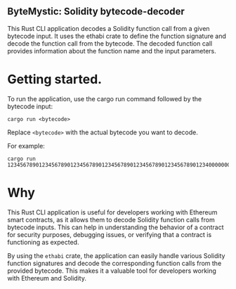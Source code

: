 ## ByteMystic: Solidity bytecode-decoder

This Rust CLI application decodes a Solidity function call from a given bytecode input. It uses the ethabi crate to define the function signature and decode the function call from the bytecode. The decoded function call provides information about the function name and the input parameters.


# Getting started.

To run the application, use the cargo run command followed by the bytecode input:

`cargo run <bytecode>`


Replace `<bytecode>` with the actual bytecode you want to decode.

For example:
```
cargo run 1234567890123456789012345678901234567890123456789012345678901234000000000000000000000000000000000000000000000000000000000000000001

```



# Why 
This Rust CLI application is useful for developers working with Ethereum smart contracts, as it allows them to decode Solidity function calls from bytecode inputs. This can help in understanding the behavior of a contract for security purposes, debugging issues, or verifying that a contract is functioning as expected.

By using the `ethabi` crate, the application can easily handle various Solidity function signatures and decode the corresponding function calls from the provided bytecode. This makes it a valuable tool for developers working with Ethereum and Solidity.